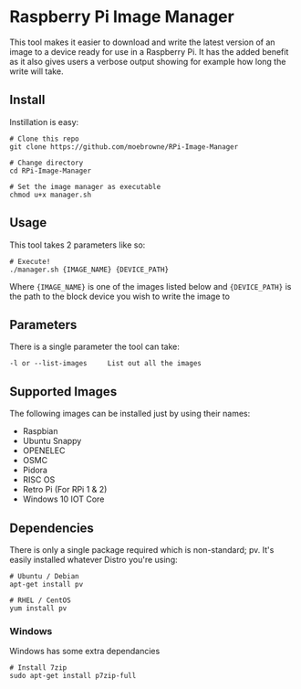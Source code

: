 # Raspberry Pi Image Manager 

This tool makes it easier to download and write the latest version of an image to a device ready for use in a Raspberry Pi.
It has the added benefit as it also gives users a verbose output showing for example how long the write will take.

## Install

Instillation is easy:

    # Clone this repo
    git clone https://github.com/moebrowne/RPi-Image-Manager
    
    # Change directory
    cd RPi-Image-Manager
    
    # Set the image manager as executable
    chmod u+x manager.sh

## Usage

This tool takes 2 parameters like so:

    # Execute!
    ./manager.sh {IMAGE_NAME} {DEVICE_PATH}

Where `{IMAGE_NAME}` is one of the images listed below and `{DEVICE_PATH}` is the path to the block device you wish to write the image to

## Parameters

There is a single parameter the tool can take:

    -l or --list-images		List out all the images

## Supported Images

The following images can be installed just by using their names:

- Raspbian
- Ubuntu Snappy
- OPENELEC
- OSMC
- Pidora
- RISC OS
- Retro Pi (For RPi 1 & 2)
- Windows 10 IOT Core

## Dependencies

There is only a single package required which is non-standard; pv. It's easily installed whatever Distro you're using:

    # Ubuntu / Debian
    apt-get install pv
    
    # RHEL / CentOS
    yum install pv

### Windows

Windows has some extra dependancies

    # Install 7zip
    sudo apt-get install p7zip-full
